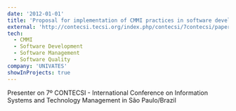 ```yaml
---
date: '2012-01-01'
title: 'Proposal for implementation of CMMI practices in software development'
external: 'http://contecsi.tecsi.org/index.php/contecsi/7contecsi/paper/view/2312'
tech:
  - CMMI
  - Software Development
  - Software Management
  - Software Quality
company: 'UNIVATES'
showInProjects: true
---
```


Presenter on 7º CONTECSI - International Conference on Information Systems and Technology Management in São Paulo/Brazil
